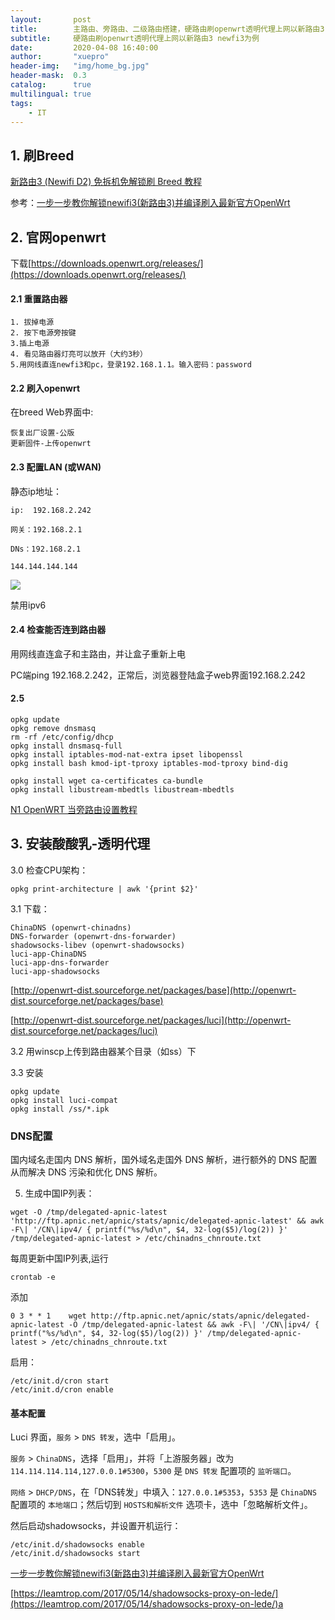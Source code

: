 ```yaml
---
layout:       post
title:        主路由、旁路由、二级路由搭建，硬路由刷openwrt透明代理上网以新路由3 newfi3为例
subtitle:     硬路由刷openwrt透明代理上网以新路由3 newfi3为例
date:         2020-04-08 16:40:00
author:       "xuepro"
header-img:   "img/home_bg.jpg"
header-mask:  0.3
catalog:      true
multilingual: true
tags:
    - IT    
---  
```


## 1. 刷Breed

[新路由3 (Newifi D2) 免拆机免解锁刷 Breed 教程](https://www.right.com.cn/forum/thread-342918-1-1.html)

参考：[一步一步教你解锁newifi3(新路由3)并编译刷入最新官方OpenWrt](https://www.right.com.cn/forum/thread-365936-1-1.html)

## 2. 官网openwrt

下载[https://downloads.openwrt.org/releases/](https://downloads.openwrt.org/releases/)

#### 2.1 重置路由器

```
1. 拔掉电源
2. 按下电源旁按键
3.插上电源
4. 看见路由器灯亮可以放开（大约3秒）
5.用网线直连newfi3和pc，登录192.168.1.1。输入密码：password
```

#### 2.2 刷入openwrt

在breed Web界面中:

```
恢复出厂设置-公版
更新固件-上传openwrt
```
#### 2.3 配置LAN (或WAN)

静态ip地址：

```
ip:  192.168.2.242

网关：192.168.2.1

DNs：192.168.2.1

144.144.144.144
```
![](..\imgs\LAN_ip.png)

禁用ipv6

#### 2.4 检查能否连到路由器

用网线直连盒子和主路由，并让盒子重新上电

PC端ping 192.168.2.242，正常后，浏览器登陆盒子web界面192.168.2.242

#### 2.5 

```
opkg update
opkg remove dnsmasq
rm -rf /etc/config/dhcp
opkg install dnsmasq-full
opkg install iptables-mod-nat-extra ipset libopenssl
opkg install bash kmod-ipt-tproxy iptables-mod-tproxy bind-dig

opkg install wget ca-certificates ca-bundle 
opkg install libustream-mbedtls libustream-mbedtls
```



[N1 OpenWRT 当旁路由设置教程](https://www.hotbak.net/key/n1%E5%81%9A%E6%97%81%E8%B7%AF%E7%94%B1%E7%9A%84%E7%94%A8%E5%A4%84.html)

## 3. 安装酸酸乳-透明代理

3.0 检查CPU架构：
```
opkg print-architecture | awk '{print $2}'
```
3.1 下载：

```
ChinaDNS (openwrt-chinadns)
DNS-forwarder (openwrt-dns-forwarder)
shadowsocks-libev (openwrt-shadowsocks)
luci-app-ChinaDNS
luci-app-dns-forwarder
luci-app-shadowsocks
```

[http://openwrt-dist.sourceforge.net/packages/base](http://openwrt-dist.sourceforge.net/packages/base)

[http://openwrt-dist.sourceforge.net/packages/luci](http://openwrt-dist.sourceforge.net/packages/luci)

3.2 用winscp上传到路由器某个目录（如ss）下

3.3 安装

```
opkg update
opkg install luci-compat
opkg install /ss/*.ipk

```

### DNS配置

国内域名走国内 DNS 解析，国外域名走国外 DNS 解析，进行额外的 DNS 配置从而解决 DNS 污染和优化 DNS 解析。

5) 生成中国IP列表：

```
wget -O /tmp/delegated-apnic-latest 'http://ftp.apnic.net/apnic/stats/apnic/delegated-apnic-latest' && awk -F\| '/CN\|ipv4/ { printf("%s/%d\n", $4, 32-log($5)/log(2)) }' /tmp/delegated-apnic-latest > /etc/chinadns_chnroute.txt
```
 每周更新中国IP列表,运行
 ```
 crontab -e
 ```
 添加
 ```
 0 3 * * 1    wget http://ftp.apnic.net/apnic/stats/apnic/delegated-apnic-latest -O /tmp/delegated-apnic-latest && awk -F\| '/CN\|ipv4/ { printf("%s/%d\n", $4, 32-log($5)/log(2)) }' /tmp/delegated-apnic-latest > /etc/chinadns_chnroute.txt
 ```
启用：
```
/etc/init.d/cron start
/etc/init.d/cron enable
```

#### 基本配置

Luci 界面，`服务` > `DNS 转发`，选中「启用」。

`服务` > `ChinaDNS`，选择「启用」，并将「上游服务器」改为 `114.114.114.114,127.0.0.1#5300`，`5300` 是 `DNS 转发` 配置项的 `监听端口`。

`网络` > `DHCP/DNS`，在「DNS转发」中填入：`127.0.0.1#5353`，`5353` 是 `ChinaDNS` 配置项的 `本地端口`；然后切到 `HOSTS和解析文件` 选项卡，选中「忽略解析文件」。



然后启动shadowsocks，并设置开机运行：

```
/etc/init.d/shadowsocks enable
/etc/init.d/shadowsocks start
```

[一步一步教你解锁newifi3(新路由3)并编译刷入最新官方OpenWrt](https://www.right.com.cn/forum/thread-365936-1-1.html)

[https://leamtrop.com/2017/05/14/shadowsocks-proxy-on-lede/](https://leamtrop.com/2017/05/14/shadowsocks-proxy-on-lede/)a



